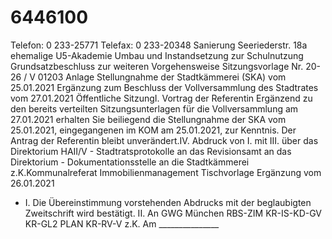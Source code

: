 # 6446100

Telefon: 0 233-25771
Telefax: 0 233-20348
Sanierung Seeriederstr. 18a ehemalige U5-Akademie
Umbau und Instandsetzung zur Schulnutzung
Grundsatzbeschluss zur weiteren Vorgehensweise
Sitzungsvorlage Nr. 20-26 / V 01203
Anlage
Stellungnahme der Stadtkämmerei (SKA) vom 25.01.2021
Ergänzung zum Beschluss der Vollversammlung des Stadtrates vom 27.01.2021 Öffentliche SitzungI. Vortrag der Referentin
Ergänzend zu den bereits verteilten Sitzungsunterlagen für die Vollversammlung am 27.01.2021 erhalten Sie beiliegend die Stellungnahme der SKA vom 25.01.2021, eingegangenen im KOM am 25.01.2021, zur Kenntnis.
Der Antrag der Referentin bleibt unverändert.IV. Abdruck von I. mit III.
über das Direktorium  HAII/V - Stadtratsprotokolle an das Revisionsamt an das Direktorium - Dokumentationsstelle an die Stadtkämmerei z.K.Kommunalreferat
Immobilienmanagement
Tischvorlage Ergänzung vom 26.01.2021
- I. Die Übereinstimmung vorstehenden Abdrucks mit der beglaubigten Zweitschrift wird bestätigt.
II. An GWG München RBS-ZIM KR-IS-KD-GV KR-GL2 PLAN KR-RV-V z.K. Am _______________